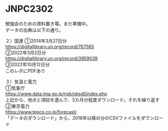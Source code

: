 # JNPC2302

勉強会のための資料置き場。まだ準備中。  
データの出典は以下の通り。  

２）国連
①2014年3月27日分  
https://digitallibrary.un.org/record/767565  
②2022年3月2日分  
https://digitallibrary.un.org/record/3959039  
③2022年10月12日分  
このレポにPDFあり  

３）気温と電力  
①気象庁  
https://www.data.jma.go.jp/risk/obsdl/index.php  
上記から、地点と項目を選んで、3カ月分程度ダウンロード。それを繰り返す  
②東京電力  
https://www.tepco.co.jp/forecast/  
「データのダウンロード」から、2018年以降の分のCSVファイルをダウンロード  
